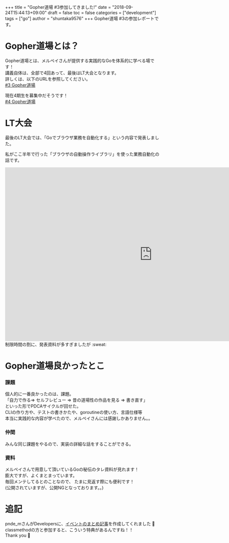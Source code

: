 +++
title = "Gopher道場 #3参加してきました!"
date = "2018-09-24T15:44:13+09:00"
draft = false
toc = false
categories = ["development"]
tags = ["go"]
author = "shuntaka9576"
+++
Gopher道場 #3の参加レポートです。  
<!--more-->

# Gopher道場とは？  
Gopher道場とは、メルペイさんが提供する実践的なGoを体系的に学べる場です！  
講義自体は、全部で4回あって、最後はLT大会となります。  
詳しくは、以下のURLを参照してください。  
[#3 Gopher道場](https://mercari.connpass.com/event/95886/)  

現在4期生を募集中だそうです！  
[#4 Gopher道場](https://mercari.connpass.com/event/102010/)  

# LT大会  
最後のLT大会では、「Goでブラウザ業務を自動化する」という内容で発表しました。  

私がここ半年で行った「ブラウザの自動操作ライブラリ」を使った業務自動化の話です。  
<iframe src="https://docs.google.com/presentation/d/e/2PACX-1vQGnCUUvfHY5lOUYUbn2Ma0lnzT5qb134pPk8kUU4jvrRUqyfGOVjGgGW9-0vIbQ8IT9cYO62Pn7fY6/embed?start=false&loop=false&delayms=10000" frameborder="0" width="960" height="569" allowfullscreen="true" mozallowfullscreen="true" webkitallowfullscreen="true"></iframe>
制限時間の割に、発表資料が多すぎましたが :sweat:

# Gopher道場良かったとこ  
### 課題  
個人的に一番良かったのは、課題。  
「自力で作る=> セルフレビュー => 昔の道場性の作品を見る ⇒ 書き直す」  
といった形でPDCAサイクルが回せた。  
CLIの作り方や、テストの書きかたや、goroutineの使い方、言語仕様等  
本当に実践的な内容が学べたので、メルペイさんには感謝しかありません。。  
### 仲間  
みんな同じ課題をやるので、実装の詳細な話をすることができる。  
### 資料  
メルペイさんで用意して頂いているGoの秘伝のタレ資料が見れます！  
膨大ですが、よくまとまっています。  
毎回メンテしてるとのことなので、  たまに見返す際にも便利です！  
(公開されていますが、公開NGとなっております。。)

# 追記  
pnde_mさんがDevelopersに、[イベントのまとめ記事](https://dev.classmethod.jp/go/gopher-dojo/)を作成してくれました :tada:  
classmethodの方と参加すると、こういう特典があるんですね！！  
Thank you :bow:  

